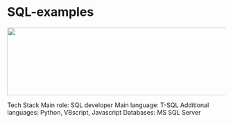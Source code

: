 # SQL-examples

<img src="https://github.com/Antojka/SQL-examples/raw/main/header.jpg" width="675" height="157">

Tech Stack
  Main role:            SQL developer
  Main language:        T-SQL
  Additional languages: Python, VBscript, Javascript
  Databases:            MS SQL Server